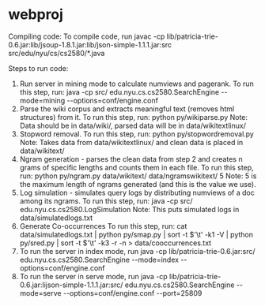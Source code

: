 webproj
=======

Compiling code:
To compile code, run
		javac -cp lib/patricia-trie-0.6.jar:lib/jsoup-1.8.1.jar:lib/json-simple-1.1.1.jar:src src/edu/nyu/cs/cs2580/*.java

Steps to run code:

1. Run server in mining mode to calculate numviews and pagerank.
   To run this step, run:
		java -cp src/ edu.nyu.cs.cs2580.SearchEngine --mode=mining --options=conf/engine.conf
2. Parse the wiki corpus and extracts meaningful text (removes html structures) from it.
   To run this step, run:
		python py/wikiparse.py
   Note: Data should be in data/wiki/, parsed data will be in data/wikitextlinux/
3. Stopword removal.
   To run this step, run:
		python py/stopwordremoval.py
   Note: Takes data from data/wikitextlinux/ and clean data is placed in data/wikitext/
4. Ngram generation - parses the clean data from step 2 and creates n grams of specific lengths and counts them in each file.
   To run this step, run:
		python py/ngram.py data/wikitext/ data/ngramswikitext/ 5
   Note: 5 is the maximum length of ngrams generated (and this is the value we use).
5. Log simulation - simulates query logs by distributing numviews of a doc among its ngrams.
   To run this step, run:
		java -cp src/ edu.nyu.cs.cs2580.LogSimulation
   Note: This puts simulated logs in data/simulatedlogs.txt
6. Generate Co-occurrences
   To run this step, run:
		cat data/simulatedlogs.txt | python py/smap.py | sort -t $'\t' -k1 -V | python py/sred.py | sort -t $'\t' -k3 -r -n > data/cooccurrences.txt
7. To run the server in index mode, run
		java -cp lib/patricia-trie-0.6.jar:src/ edu.nyu.cs.cs2580.SearchEngine --mode=index --options=conf/engine.conf
8. To run the server in serve mode, run
		java -cp lib/patricia-trie-0.6.jar:lijson-simple-1.1.1.jar:src/ edu.nyu.cs.cs2580.SearchEngine --mode=serve --options=conf/engine.conf --port=25809

